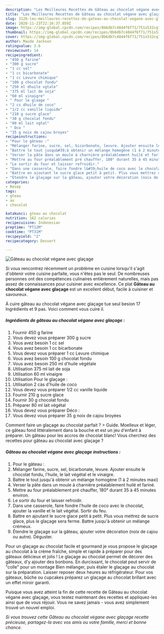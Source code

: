 ```yaml
---
description: "Les Meilleures Recettes de Gâteau au chocolat végane avec glaçage"
title: "Les Meilleures Recettes de Gâteau au chocolat végane avec glaçage"
slug: 3128-les-meilleures-recettes-de-gateau-au-chocolat-vegane-avec-glacage
date: 2020-11-23T22:16:37.059Z
image: https://img-global.cpcdn.com/recipes/8b6db7c4844f6f71/751x532cq70/gateau-au-chocolat-vegane-avec-glacage-photo-principale-de-la-recette.jpg
thumbnail: https://img-global.cpcdn.com/recipes/8b6db7c4844f6f71/751x532cq70/gateau-au-chocolat-vegane-avec-glacage-photo-principale-de-la-recette.jpg
cover: https://img-global.cpcdn.com/recipes/8b6db7c4844f6f71/751x532cq70/gateau-au-chocolat-vegane-avec-glacage-photo-principale-de-la-recette.jpg
author: Maude Jackson
ratingvalue: 3.6
reviewcount: 14
recipeingredient:
- "450 g farine"
- "300 g sucre"
- "1 cc sel"
- "1 cc bicarbonate"
- "1 cc Levure chimique"
- "100 g chocolat fondu"
- "250 ml dhuile vgtale"
- "375 ml lait de soja"
- "60 ml vinaigre"
- " Pour le glaage "
- "2 cs dhuile de coco"
- "1/2 cc vanille liquide"
- "210 g sucre glace"
- "30 g chocolat fondu"
- "80 ml lait vgtal"
- " Dco "
- "35 g noix de cajou broyes"
recipeinstructions:
- "Pour le gâteau :"
- "Mélanger farine, sucre, sel, bicarbonate, levure. Ajouter ensuite le chocolat fondu, l&#39;huile, le lait végétal et le vinaigre."
- "Battre le tout jusqu&#39;à obtenir un mélange homogène (1 à 2 minutes maxi)"
- "Verser la pâte dans un moule à charnière préalablement huilé et fariné."
- "Mettre au four préalablement pré chauffer, 180° durant 35 à 45 minutes environ."
- "Le sortir du four et laisser refroidir."
- "Dans une casserole, faire fondre l&#39;huile de coco avec le chocolat, ajouter la vanille et le lait végétal. Sortir du feu."
- "Battre en ajoutant le sucre glace petit à petit. Plus vous mettrez de sucre glace, plus le glaçage sera ferme. Battre jusqu&#39;à obtenir un mélange crémeux."
- "Étendre le glaçage sur la gâteau, ajouter votre décoration (noix de cajou ou autre). Déguster."
categories:
- Resep
tags:
- gteau
- au
- chocolat

katakunci: gteau au chocolat 
nutrition: 162 calories
recipecuisine: Indonesian
preptime: "PT12M"
cooktime: "PT31M"
recipeyield: "2"
recipecategory: Dessert

---
```



![Gâteau au chocolat végane avec glaçage](https://img-global.cpcdn.com/recipes/8b6db7c4844f6f71/751x532cq70/gateau-au-chocolat-vegane-avec-glacage-photo-principale-de-la-recette.jpg)

Si vous rencontrez récemment un problème en cuisine lorsqu'il s'agit d'obtenir votre cuisine parfaite, vous n'êtes pas le seul. De nombreuses personnes ont des compétences culinaires entièrement naturelles, mais pas assez de connaissances pour cuisiner avec excellence. Ce plat <strong> Gâteau au chocolat végane avec glaçage </strong> est un excellent début, facile à cuisiner et savoureux.

<!--inarticleads1-->

À cuire gâteau au chocolat végane avec glaçage tue seul besion 17 Ingrédients et 9 pas. Voici comment vous cuire il.

##### Ingrédients de gâteau au chocolat végane avec glaçage :

1. Fournir 450 g farine
1. Vous devez vous préparer 300 g sucre
1. Vous avez besoin 1 cc sel
1. Vous avez besoin 1 cc bicarbonate
1. Vous devez vous préparer 1 cc Levure chimique
1. Vous avez besoin 100 g chocolat fondu
1. Vous avez besoin 250 ml d&#39;huile végétale
1. Utilisation 375 ml lait de soja
1. Utilisation 60 ml vinaigre
1. Utilisation  Pour le glaçage :
1. Utilisation 2 càs d&#39;huile de coco
1. Vous devez vous préparer 1/2 cc vanille liquide
1. Fournir 210 g sucre glace
1. Fournir 30 g chocolat fondu
1. Préparer 80 ml lait végétal
1. Vous devez vous préparer  Déco :
1. Vous devez vous préparer 35 g noix de cajou broyées


Comment faire un glaçage au chocolat parfait ? &gt; Guide. Moelleux et léger, ce gâteau fond littéralement dans la bouche et est un jeu d&#39;enfant à préparer. Un gâteau pour les accros de chocolat blanc! Vous cherchez des recettes pour gâteau au chocolat avec glaçage ? 

<!--inarticleads2-->

##### Gâteau au chocolat végane avec glaçage instructions :

1. Pour le gâteau :
1. Mélanger farine, sucre, sel, bicarbonate, levure. Ajouter ensuite le chocolat fondu, l&#39;huile, le lait végétal et le vinaigre.
1. Battre le tout jusqu&#39;à obtenir un mélange homogène (1 à 2 minutes maxi)
1. Verser la pâte dans un moule à charnière préalablement huilé et fariné.
1. Mettre au four préalablement pré chauffer, 180° durant 35 à 45 minutes environ.
1. Le sortir du four et laisser refroidir.
1. Dans une casserole, faire fondre l&#39;huile de coco avec le chocolat, ajouter la vanille et le lait végétal. Sortir du feu.
1. Battre en ajoutant le sucre glace petit à petit. Plus vous mettrez de sucre glace, plus le glaçage sera ferme. Battre jusqu&#39;à obtenir un mélange crémeux.
1. Étendre le glaçage sur la gâteau, ajouter votre décoration (noix de cajou ou autre). Déguster.


Pour un glaçage au chocolat facile et gourmand je vous propose le glaçage au chocolat à la crème fraîche, simple et rapide à préparer pour des gâteaux délicieux et jolis ! Le glaçage au chocolat permet de décorer des gâteaux, d&#39;y ajouter des bonbons. En durcissant, le chocolat peut servir de &#34;colle&#34; pour un montage Bien mélanger, puis étaler le glaçage au chocolat sur la préparation. Laisser reposer deux heures au réfrigérateur. Pour vos gâteaux, bûche ou cupcakes préparez un glaçage au chocolat brillant avec un effet miroir garanti. 

<!--inarticleads1-->

<p>
Puisque vous avez atteint la fin de cette recette de Gâteau au chocolat végane avec glaçage, vous testez maintenant des recettes et appliquez-les ainsi que de vous réjouir. Vous ne savez jamais - vous avez simplement trouvé un nouvel emploi.
</p>

<p>
<i>Si vous trouvez cette Gâteau au chocolat végane avec glaçage recette précieuse, partagez-la avec vos amis ou votre famille, merci et bonne chance.</i>
</p>
